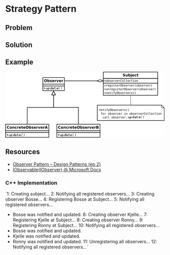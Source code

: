 # Strategy Pattern

## Problem

## Solution

## Example
![Observer Pattern UML diagram](Resources/diagram.png)
## Resources

* [Observer Pattern – Design Patterns (ep 2)](https://www.youtube.com/watch?v=_BpmfnqjgzQ)
* [IObservable<T>(IObserver<T>) @ Microsoft Docs ](https://docs.microsoft.com/en-us/dotnet/api/system.iobservable-1?redirectedfrom=MSDN&view=netframework-4.7.2)

### C++ Implementation

`1: Creating subject...
2: Notifying all registered observers...
3: Creating observer Bosse...
4: Registering Bosse at Subject...
5: Notifying all registered observers...
- Bosse was notified and updated.
6: Creating observer Kjelle...
7: Registering Kjelle at Subject...
8: Creating observer Ronny...
9: Registering Ronny at Subject...
10: Notifying all registered observers...
- Bosse was notified and updated.
- Kjelle was notified and updated.
- Ronny was notified and updated.
11: Unregistering all observers...
12: Notifying all registered observers...`

